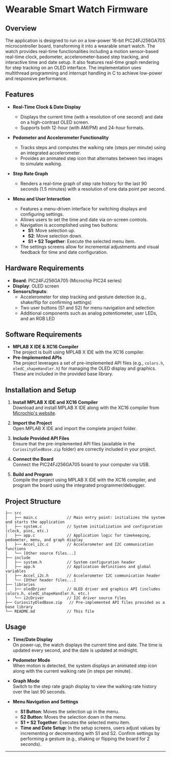 # Wearable Smart Watch Firmware

## Overview
The application is designed to run on a low-power 16-bit PIC24FJ256GA705 microcontroller board, transforming it into a wearable smart watch. The watch provides real-time functionalities including a motion sensor-based real-time clock, pedometer, accelerometer-based step tracking, and interactive time and date setup. It also features real-time graph rendering for step tracking on an OLED interface. The implementation uses multithread programming and interrupt handling in C to achieve low-power and responsive performance.

## Features
- **Real-Time Clock & Date Display**  
  - Displays the current time (with a resolution of one second) and date on a high-contrast OLED screen.
  - Supports both 12-hour (with AM/PM) and 24-hour formats.
  
- **Pedometer and Accelerometer Functionality**  
  - Tracks steps and computes the walking rate (steps per minute) using an integrated accelerometer.
  - Provides an animated step icon that alternates between two images to simulate walking.

- **Step Rate Graph**  
  - Renders a real-time graph of step rate history for the last 90 seconds (1.5 minutes) with a resolution of one data point per second.

- **Menu and User Interaction**  
  - Features a menu-driven interface for switching displays and configuring settings.
  - Allows users to set the time and date via on-screen controls.
  - Navigation is accomplished using two buttons:
    - **S1**: Move selection up.
    - **S2**: Move selection down.
    - **S1 + S2 Together**: Execute the selected menu item.
  - The settings screens allow for incremental adjustments and visual feedback for time and date configuration.

## Hardware Requirements
- **Board**: PIC24FJ256GA705 (Microchip PIC24 series)
- **Display**: OLED screen
- **Sensors/Inputs**:
  - Accelerometer for step tracking and gesture detection (e.g., shake/flip for confirming settings)
  - Two user buttons (S1 and S2) for menu navigation and selection
  - Additional components such as analog potentiometer, user LEDs, and an RGB LED

## Software Requirements
- **MPLAB X IDE & XC16 Compiler**  
  The project is built using MPLAB X IDE with the XC16 compiler.
- **Pre-Implemented APIs**  
  The project leverages a set of pre-implemented API files (e.g., `colors.h`, `oledC_shapeHandler.h`) for managing the OLED display and graphics. These are included in the provided base library.

## Installation and Setup
1. **Install MPLAB X IDE and XC16 Compiler**  
   Download and install MPLAB X IDE along with the XC16 compiler from [Microchip's website](https://www.microchip.com/en-us/tools-resources/develop/mplab-x-ide).

2. **Import the Project**  
   Open MPLAB X IDE and import the complete project folder.

3. **Include Provided API Files**  
   Ensure that the pre-implemented API files (available in the `CuriosityOledBase.zip` folder) are correctly included in your project.

4. **Connect the Board**  
   Connect the PIC24FJ256GA705 board to your computer via USB.

5. **Build and Program**  
   Compile the project using MPLAB X IDE with the XC16 compiler, and program the board using the integrated programmer/debugger.

## Project Structure
```
├── src
│   ├── main.c             // Main entry point: initializes the system and starts the application
│   ├── system.c           // System initialization and configuration (clock, pins, etc.)
│   ├── app.c              // Application logic for timekeeping, pedometer, menu, and graph display
│   ├── Accel_i2c.c        // Accelerometer and I2C communication functions
│   └── [Other source files...]
├── include
│   ├── system.h           // System configuration header
│   ├── app.h              // Application definitions and global variables
│   ├── Accel_i2c.h        // Accelerometer I2C communication header
│   └── [Other header files...]
├── libraries
│   ├── oledDriver         // OLED driver and graphics API (includes colors.h, oledC_shapeHandler.h, etc.)
│   └── i2cDriver          // I2C driver source files
├── CuriosityOledBase.zip   // Pre-implemented API files provided as a base library
└── README.md              // This file
```

## Usage
- **Time/Date Display**  
  On power-up, the watch displays the current time and date. The time is updated every second, and the date is updated at midnight.

- **Pedometer Mode**  
  When motion is detected, the system displays an animated step icon along with the current walking rate (in steps per minute).

- **Graph Mode**  
  Switch to the step rate graph display to view the walking rate history over the last 90 seconds.

- **Menu Navigation and Settings**  
  - **S1 Button**: Moves the selection up in the menu.
  - **S2 Button**: Moves the selection down in the menu.
  - **S1 + S2 Together**: Executes the selected menu item.
  - **Time and Date Setup**: In the setup screens, users adjust values by incrementing or decrementing with S1 and S2. Confirm settings by performing a gesture (e.g., shaking or flipping the board for 2 seconds).
---
